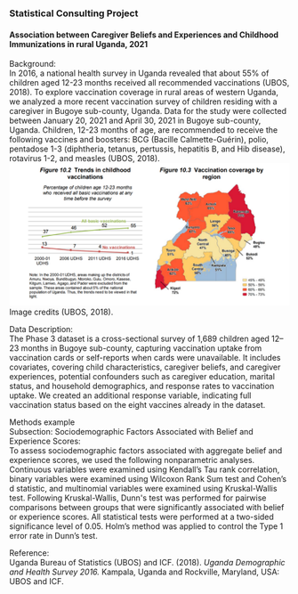 ### Statistical Consulting Project

#### Association between Caregiver Beliefs and Experiences and Childhood Immunizations in rural Uganda, 2021

Background:<br>
In 2016, a national health survey in Uganda revealed that about 55% of children aged 12-23 months
received all recommended vaccinations (UBOS, 2018). To explore vaccination coverage in rural areas of western Uganda, 
we analyzed a more recent vaccination survey of children residing with a caregiver in Bugoye sub-county, Uganda.
Data for the study were collected between January 20, 2021 and April 30, 2021 in Bugoye sub-county, Uganda.
Children, 12-23 months of age, are recommended to receive the following vaccines and boosters:
BCG (Bacille Calmette-Guérin), polio, pentadose 1-3 (diphtheria, tetanus, pertussis, hepatitis B, and Hib disease), rotavirus 1-2, and measles (UBOS, 2018).
![alt text](uganda_vacc.png "(UBOS 2018)")
Image credits (UBOS, 2018).


Data Description:<br>
The Phase 3 dataset is a cross-sectional survey of 1,689 children aged 12–23
months in Bugoye sub-county, capturing vaccination uptake from vaccination cards or self-reports when cards were
unavailable. It includes covariates, covering child characteristics, caregiver
beliefs, and caregiver experiences, potential confounders such as caregiver education, marital status, and household demographics, 
and response rates to vaccination uptake.  We created an additional response variable, indicating full vaccination status based on the eight vaccines
already in the dataset.

Methods example<br>
Subsection: Sociodemographic Factors Associated with Belief and Experience Scores:<br>
To assess sociodemographic factors associated with aggregate belief and experience scores, we used the following nonparametric analyses.
Continuous variables were examined using Kendall’s Tau rank correlation, binary variables were examined using Wilcoxon Rank Sum test and Cohen’s d statistic, and multinomial variables were examined using Kruskal-Wallis test. Following Kruskal-Wallis, Dunn's test was performed for pairwise comparisons between groups that were significantly associated with belief or experience scores. All statistical tests were performed at a two-sided significance level of 0.05. Holm’s method was applied to control the Type 1 error rate in Dunn’s test.

Reference:<br>
Uganda Bureau of Statistics (UBOS) and ICF. (2018). *Uganda Demographic and Health Survey 2016.* Kampala, Uganda and Rockville, Maryland, USA: UBOS and ICF.


